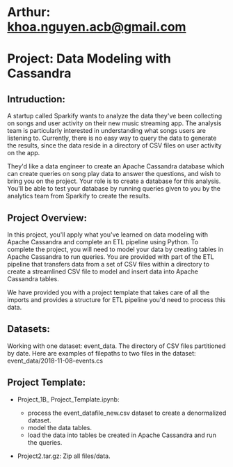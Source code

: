 # Arthur: khoa.nguyen.acb@gmail.com
# Project: Data Modeling with Cassandra

## Intruduction: 
A startup called Sparkify wants to analyze the data they've been collecting on songs and user activity on their new music streaming app. The analysis team is particularly interested in understanding what songs users are listening to. Currently, there is no easy way to query the data to generate the results, since the data reside in a directory of CSV files on user activity on the app.

They'd like a data engineer to create an Apache Cassandra database which can create queries on song play data to answer the questions, and wish to bring you on the project. Your role is to create a database for this analysis. You'll be able to test your database by running queries given to you by the analytics team from Sparkify to create the results.

## Project Overview:
In this project, you'll apply what you've learned on data modeling with Apache Cassandra and complete an ETL pipeline using Python. To complete the project, you will need to model your data by creating tables in Apache Cassandra to run queries. You are provided with part of the ETL pipeline that transfers data from a set of CSV files within a directory to create a streamlined CSV file to model and insert data into Apache Cassandra tables.

We have provided you with a project template that takes care of all the imports and provides a structure for ETL pipeline you'd need to process this data.

## Datasets:
Working with one dataset: event_data. The directory of CSV files partitioned by date. Here are examples of filepaths to two files in the dataset: event_data/2018-11-08-events.cs

## Project Template:
- Project_1B_ Project_Template.ipynb: 
    + process the event_datafile_new.csv dataset to create a denormalized dataset.
    + model the data tables.
    + load the data into tables be created in Apache Cassandra and run the queries.
 
- Project2.tar.gz: Zip all files/data.
